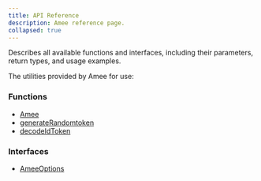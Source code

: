 ```yaml
---
title: API Reference
description: Amee reference page.
collapsed: true
---
```


Describes all available functions and interfaces, including their parameters, return types, and usage examples.

The utilities provided by Amee for use:

### Functions

- [Amee](/reference/functions/amee)
- [generateRandomtoken](/reference/functions/generaterandomtoken)
- [decodeIdToken](/reference/functions/decodeidtoken)

### Interfaces

- [AmeeOptions](/reference/types/ameeoptions)
